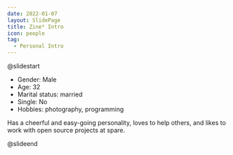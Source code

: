 ```yaml
---
date: 2022-01-07
layout: SlidePage
title: Zine⁶ Intro
icon: people
tag:
  - Personal Intro
---
```


@slidestart

- Gender: Male
- Age: 32
- Marital status: married
- Single: No
- Hobbies: photography, programming

Has a cheerful and easy-going personality, loves to help others, and likes to work with open source projects at spare.

@slideend
